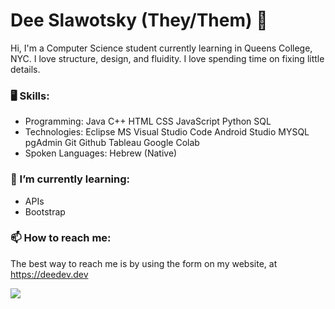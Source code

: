 # Dee Slawotsky (They/Them) 👋

Hi, I'm a Computer Science student currently learning in Queens College, NYC.
I love structure, design, and fluidity. I love spending time on fixing little details.

### 🖥 Skills:
- Programming: Java C++ HTML CSS JavaScript Python SQL
- Technologies: Eclipse MS Visual Studio Code Android Studio MYSQL pgAdmin Git Github Tableau Google Colab
- Spoken Languages: Hebrew (Native)

### 🌱 I’m currently learning:
- APIs
- Bootstrap

### 📫 How to reach me:
The best way to reach me is by using the form on my website, at https://deedev.dev

<!--
**davlsb/davlsb** is a ✨ _special_ ✨ repository because its `README.md` (this file) appears on your GitHub profile.

Here are some ideas to get you started:

- 🔭 I’m currently working on ...
- 🌱 I’m currently learning ...
- 👯 I’m looking to collaborate on ...
- 🤔 I’m looking for help with ...
- 💬 Ask me about ...
- 📫 How to reach me: ...
- 😄 Pronouns: ...
- ⚡ Fun fact: ...
-->
<img align="center" src="https://github-readme-stats.vercel.app/api/<CARD_TYPE>/?username=<USERNAME>&theme=<THEME_NAME>" />
